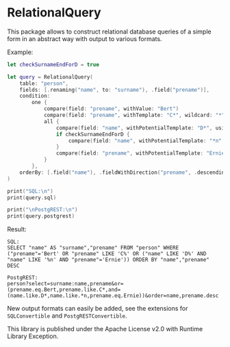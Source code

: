 # RelationalQuery

This package allows to construct relational database queries of a simple form in an abstract way with output to various formats.

Example:

```swift
let checkSurnameEndForD = true

let query = RelationalQuery(
    table: "person",
    fields: [.renaming("name", to: "surname"), .field("prename")],
    condition:
        one {
            compare(field: "prename", withValue: "Bert")
            compare(field: "prename", withTemplate: "C*", wildcard: "*")
            all {
                compare(field: "name", withPotentialTemplate: "D*", usingWildcard: "*")
                if checkSurnameEndForD {
                    compare(field: "name", withPotentialTemplate: "*n", usingWildcard: "*")
                }
                compare(field: "prename", withPotentialTemplate: "Ernie", usingWildcard: "*")
            }
        },
    orderBy: [.field("name"), .fieldWithDirection("prename", .descending)]
)

print("SQL:\n")
print(query.sql)

print("\nPostgREST:\n")
print(query.postgrest)
```

Result:

```text
SQL:
SELECT "name" AS "surname","prename" FROM "person" WHERE ("prename"='Bert' OR "prename" LIKE 'C%' OR ("name" LIKE 'D%' AND "name" LIKE '%n' AND "prename"='Ernie')) ORDER BY "name","prename" DESC

PostgREST:
person?select=surname:name,prename&or=(prename.eq.Bert,prename.like.C*,and=(name.like.D*,name.like.*n,prename.eq.Ernie))&order=name,prename.desc
```

New output formats can easily be added, see the extensions for `SQLConvertible` and `PostgRESTConvertible`.

This library is published under the Apache License v2.0 with Runtime Library Exception.